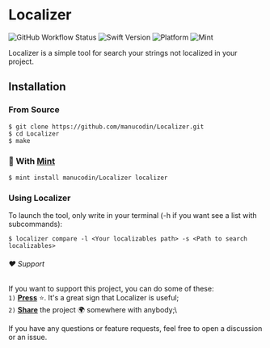 # Localizer
![GitHub Workflow Status](https://img.shields.io/github/actions/workflow/status/manucodin/Localizer/main.yml?label=Testing&logo=GitHub&style=for-the-badge) ![Swift Version](https://img.shields.io/badge/Swift-5.5-blue?style=for-the-badge&logo=swift) ![Platform](https://img.shields.io/badge/Platform-macOS-orange?style=for-the-badge&logo=apple) ![Mint](https://img.shields.io/badge/Mint-darkgreen?logo=leaflet&logoColor=white&style=for-the-badge)


Localizer is a simple tool for search your strings not localized in your project.

## Installation

### From Source

````
$ git clone https://github.com/manucodin/Localizer.git
$ cd Localizer
$ make
````
### 🌱 With [Mint](https://github.com/yonaskolb/Mint)
````
$ mint install manucodin/Localizer localizer
````

### Using Localizer

To launch the tool, only write in your terminal (-h if you want see a list with subcommands):
````
$ localizer compare -l <Your localizables path> -s <Path to search localizables>
````

###### ❤️ Support

If you want to support this project, you can do some of these:\
`1)` <ins><b>Press</b></ins> ⭐️. It's a great sign that Localizer is useful;\
`2)` <ins><b>Share</b></ins> the project 🌍 somewhere with anybody;\

If you have any questions or feature requests, feel free to open a discussion or an issue.
